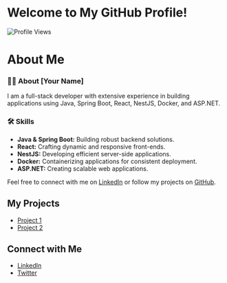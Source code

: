 # Welcome to My GitHub Profile!

![Profile Views](https://komarev.com/ghpvc/?username=khuysor)


# About Me

### 👨‍💻 About [Your Name]
I am a full-stack developer with extensive experience in building applications using Java, Spring Boot, React, NestJS, Docker, and ASP.NET.

### 🛠️ Skills
- **Java & Spring Boot:** Building robust backend solutions.
- **React:** Crafting dynamic and responsive front-ends.
- **NestJS:** Developing efficient server-side applications.
- **Docker:** Containerizing applications for consistent deployment.
- **ASP.NET:** Creating scalable web applications.


Feel free to connect with me on [LinkedIn](#) or follow my projects on [GitHub](#).


## My Projects
- [Project 1](https://github.com/khuysor/project1)
- [Project 2](https://github.com/khuysor/project2)

## Connect with Me
- [LinkedIn](https://www.linkedin.com/in/huysor-kheang-203118284?utm_source=share&utm_campaign=share_via&utm_content=profile&utm_medium=android_app)
- [Twitter](https://twitter.com/your-profile)
